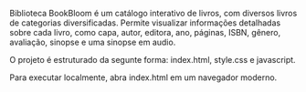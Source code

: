 Biblioteca BookBloom é um catálogo interativo de livros, com diversos livros de categorias diversificadas. Permite visualizar informações detalhadas sobre cada livro, como capa, autor, editora, ano, páginas, ISBN, gênero, avaliação, sinopse e uma sinopse em audio.
 
O projeto é estruturado da segunte forma: index.html, style.css e javascript.
 
Para executar localmente, abra index.html em um navegador moderno.
